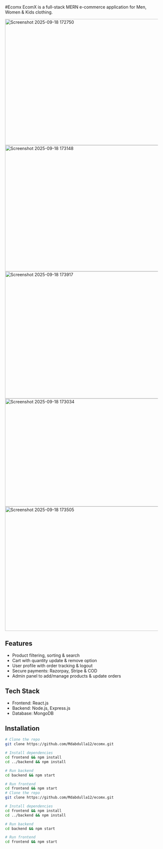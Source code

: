#Ecomx
EcomX is a full-stack MERN e-commerce application for Men, Women & Kids clothing. 

<img width="944" height="416" alt="Screenshot 2025-09-18 172750" src="https://github.com/user-attachments/assets/0d05cdbb-e366-4d52-aafb-b0d316c67279" />
<img width="902" height="416" alt="Screenshot 2025-09-18 173148" src="https://github.com/user-attachments/assets/43f5d9f6-3560-48db-9987-9e500aa52d66" />
<img width="947" height="419" alt="Screenshot 2025-09-18 173917" src="https://github.com/user-attachments/assets/2142df3c-4313-4234-a36c-faf73478dcf2" />
<img width="894" height="356" alt="Screenshot 2025-09-18 173034" src="https://github.com/user-attachments/assets/d3cee617-cf88-470a-a6e9-3c90b1e63c88" />
<img width="918" height="410" alt="Screenshot 2025-09-18 173505" src="https://github.com/user-attachments/assets/71a5e67e-44c0-4abe-8234-ec0545018db8" />

## Features

- Product filtering, sorting & search
- Cart with quantity update & remove option
- User profile with order tracking & logout
- Secure payments: Razorpay, Stripe & COD
- Admin panel to add/manage products & update orders
  
## Tech Stack
- Frontend: React.js
- Backend: Node.js, Express.js
- Database: MongoDB

## Installation

```bash
# Clone the repo
git clone https://github.com/Mdabdulla12/ecomx.git

# Install dependencies
cd frontend && npm install
cd ../backend && npm install

# Run backend
cd backend && npm start

# Run frontend
cd frontend && npm start        
# Clone the repo
git clone https://github.com/Mdabdulla12/ecomx.git

# Install dependencies
cd frontend && npm install
cd ../backend && npm install

# Run backend
cd backend && npm start

# Run frontend
cd frontend && npm start

